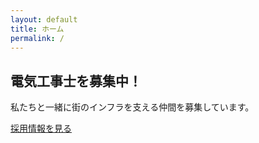 ```yaml
---
layout: default
title: ホーム
permalink: /
---
```


<section class="index">
  <h2>電気工事士を募集中！</h2>
  <p>私たちと一緒に街のインフラを支える仲間を募集しています。</p>
  <a href="{{ '/pages/recruit.html' | relative_url }}" class="btn">採用情報を見る</a>
</section>
